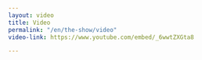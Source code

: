 ```yaml
---
layout: video
title: Video
permalink: "/en/the-show/video"
video-link: https://www.youtube.com/embed/_6wwtZXGta8

---
```


